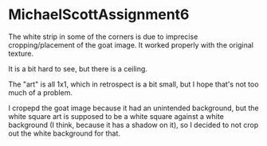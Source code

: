 # MichaelScottAssignment6

The white strip in some of the corners is due to imprecise cropping/placement of the goat image. It worked properly with the original texture.

It is a bit hard to see, but there is a ceiling.

The "art" is all 1x1, which in retrospect is a bit small, but I hope that's not too much of a problem.

I cropepd the goat image because it had an unintended background, but the white square art is supposed to be a white square against
a white background (I think, because it has a shadow on it), so I decided to not crop out the white background for that.
